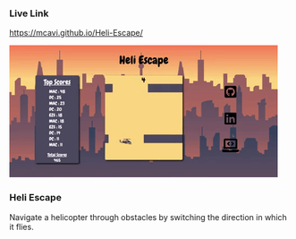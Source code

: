 ### Live Link
https://mcavi.github.io/Heli-Escape/

![Heli Escape](HeliGif.gif)

### Heli Escape
Navigate a helicopter through obstacles by switching the direction in which it flies.